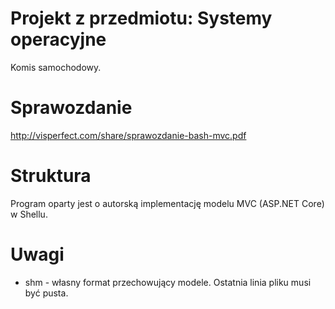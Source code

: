 # Projekt z przedmiotu: Systemy operacyjne 
Komis samochodowy.

# Sprawozdanie
http://visperfect.com/share/sprawozdanie-bash-mvc.pdf

# Struktura
Program oparty jest o autorską implementację modelu MVC (ASP.NET Core) w Shellu.

# Uwagi
- shm - własny format przechowujący modele. Ostatnia linia pliku musi być pusta.